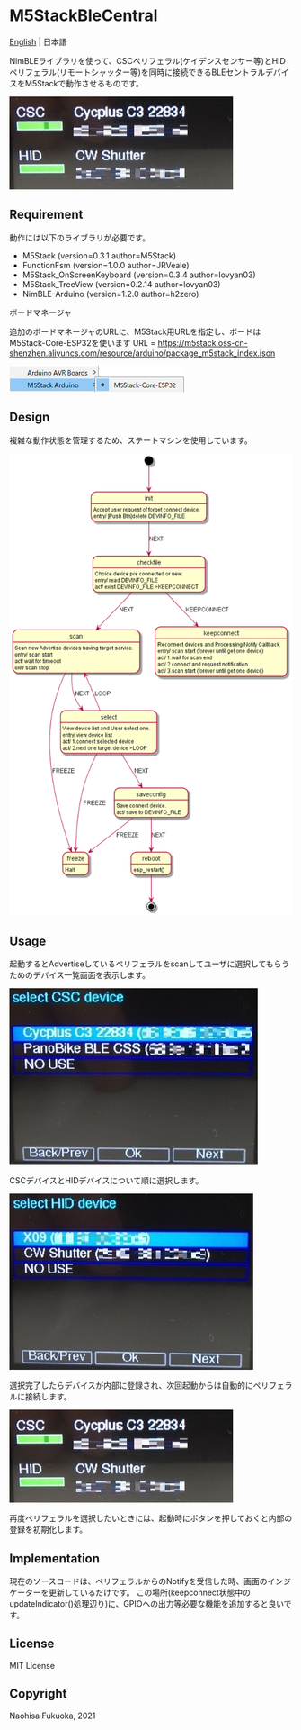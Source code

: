 # M5StackBleCentral
[English](README.md) | 日本語

NimBLEライブラリを使って、CSCペリフェラル(ケイデンスセンサー等)とHIDペリフェラル(リモートシャッター等)を同時に接続できるBLEセントラルデバイスをM5Stackで動作させるものです。

![Image 1](images/M5connect.jpg)


## Requirement
動作には以下のライブラリが必要です。  

* M5Stack (version=0.3.1 author=M5Stack)
* FunctionFsm (version=1.0.0 author=JRVeale)
* M5Stack_OnScreenKeyboard (version=0.3.4 author=lovyan03)
* M5Stack_TreeView (version=0.2.14 author=lovyan03)
* NimBLE-Arduino (version=1.2.0 author=h2zero)

ボードマネージャ

追加のボードマネージャのURLに、M5Stack用URLを指定し、ボードはM5Stack-Core-ESP32を使います
URL = https://m5stack.oss-cn-shenzhen.aliyuncs.com/resource/arduino/package_m5stack_index.json

![Image 1](images/m5_boardmgr.png)


## Design

複雑な動作状態を管理するため、ステートマシンを使用しています。

![Image 1](images/M5StackBleCentral_STM.png)


## Usage

起動するとAdvertiseしているペリフェラルをscanしてユーザに選択してもらうためのデバイス一覧画面を表示します。

![Image 1](images/M5scanCSC.jpg)

CSCデバイスとHIDデバイスについて順に選択します。

![Image 1](images/M5scanHID.jpg)

選択完了したらデバイスが内部に登録され、次回起動からは自動的にペリフェラルに接続します。

![Image 1](images/M5connect.jpg)

再度ペリフェラルを選択したいときには、起動時にボタンを押しておくと内部の登録を初期化します。

## Implementation
現在のソースコードは、ペリフェラルからのNotifyを受信した時、画面のインジケーターを更新しているだけです。
この場所(keepconnect状態中のupdateIndicator()処理辺り)に、GPIOへの出力等必要な機能を追加すると良いです。


## License

MIT License

## Copyright

Naohisa Fukuoka, 2021
